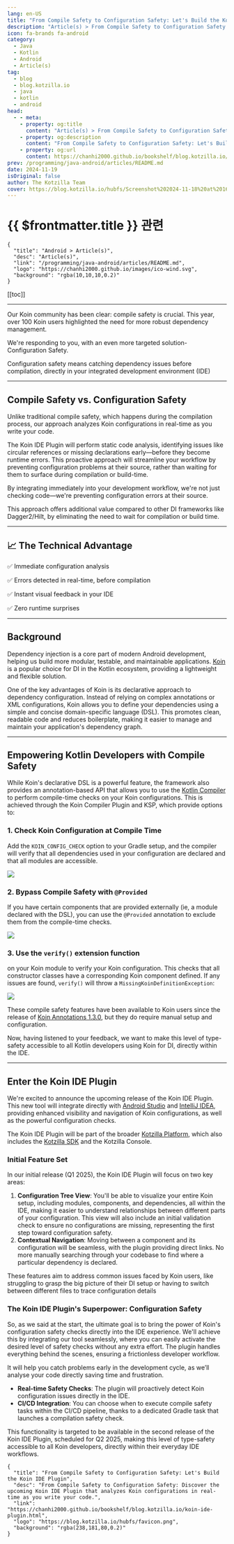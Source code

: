 ```yaml
---
lang: en-US
title: "From Compile Safety to Configuration Safety: Let's Build the Koin IDE Plugin"
description: "Article(s) > From Compile Safety to Configuration Safety: Let's Build the Koin IDE Plugin"
icon: fa-brands fa-android
category:
  - Java
  - Kotlin
  - Android
  - Article(s)
tag:
  - blog
  - blog.kotzilla.io
  - java
  - kotlin
  - android
head:
  - - meta:
    - property: og:title
      content: "Article(s) > From Compile Safety to Configuration Safety: Let's Build the Koin IDE Plugin"
    - property: og:description
      content: "From Compile Safety to Configuration Safety: Let's Build the Koin IDE Plugin"
    - property: og:url
      content: https://chanhi2000.github.io/bookshelf/blog.kotzilla.io/koin-ide-plugin.html
prev: /programming/java-android/articles/README.md
date: 2024-11-19
isOriginal: false
author: The Kotzilla Team
cover: https://blog.kotzilla.io/hubfs/Screenshot%202024-11-18%20at%2016.56.15.png
---
```


# {{ $frontmatter.title }} 관련

```component VPCard
{
  "title": "Android > Article(s)",
  "desc": "Article(s)",
  "link": "/programming/java-android/articles/README.md",
  "logo": "https://chanhi2000.github.io/images/ico-wind.svg",
  "background": "rgba(10,10,10,0.2)"
}
```

[[toc]]

---

<SiteInfo
  name="From Compile Safety to Configuration Safety: Let's Build the Koin IDE Plugin"
  desc="From Compile Safety to Configuration Safety: Discover the upcoming Koin IDE Plugin that analyzes Koin configurations in real-time as you write your code."
  url="https://blog.kotzilla.io/koin-ide-plugin"
  logo="https://blog.kotzilla.io/hubfs/favicon.png"
  preview="https://blog.kotzilla.io/hubfs/Screenshot%202024-11-18%20at%2016.56.15.png"/>

Our Koin community has been clear: compile safety is crucial. This year, over 100 Koin users highlighted the need for more robust dependency management.

We're responding to you, with an even more targeted solution- Configuration Safety.

Configuration safety means catching dependency issues before compilation, directly in your integrated development environment (IDE)

---

## Compile Safety vs. Configuration Safety

Unlike traditional compile safety, which happens during the compilation process, our approach analyzes Koin configurations in real-time as you write your code.

The Koin IDE Plugin will perform static code analysis, identifying issues like circular references or missing declarations early—before they become runtime errors. This proactive approach will streamline your workflow by preventing configuration problems at their source, rather than waiting for them to surface during compilation or build-time.

By integrating immediately into your development workflow, we're not just checking code—we're preventing configuration errors at their source.

This approach offers additional value compared to other DI frameworks like Dagger2/Hilt, by eliminating the need to wait for compilation or build time.

---

## 📈 The Technical Advantage 

✅ Immediate configuration analysis

✅ Errors detected in real-time, before compilation

✅ Instant visual feedback in your IDE

✅ Zero runtime surprises

---

## Background

Dependency injection is a core part of modern Android development, helping us build more modular, testable, and maintainable applications. [<VPIcon icon="fas fa-globe"/>Koin](https://insert-koin.io/) is a popular choice for DI in the Kotlin ecosystem, providing a lightweight and flexible solution.

One of the key advantages of Koin is its declarative approach to dependency configuration. Instead of relying on complex annotations or XML configurations, Koin allows you to define your dependencies using a simple and concise domain-specific language (DSL). This promotes clean, readable code and reduces boilerplate, making it easier to manage and maintain your application's dependency graph.

---

## Empowering Kotlin Developers with Compile Safety

While Koin's declarative DSL is a powerful feature, the framework also provides an annotation-based API that allows you to use the [<VPIcon icon="fas fa-globe"/>Kotlin Compiler](https://insert-koin.io/docs/reference/koin-annotations/start#ksp-options) to perform compile-time checks on your Koin configurations. This is achieved through the Koin Compiler Plugin and KSP, which provide options to:

### 1. Check Koin Configuration at Compile Time

Add the `KOIN_CONFIG_CHECK` option to your Gradle setup, and the compiler will verify that all dependencies used in your configuration are declared and that all modules are accessible.  

![](https://blog.kotzilla.io/hs-fs/hubfs/Screenshot%202024-11-18%20at%2016.06.45.png?width=669&height=152&name=Screenshot%202024-11-18%20at%2016.06.45.png)

### 2. Bypass Compile Safety with `@Provided`

If you have certain components that are provided externally (ie, a module declared with the DSL), you can use the `@Provided` annotation to exclude them from the compile-time checks.  

![](https://blog.kotzilla.io/hs-fs/hubfs/Screenshot%202024-11-18%20at%2016.07.29.png?width=677&height=132&name=Screenshot%202024-11-18%20at%2016.07.29.png)

### 3. Use the `verify()` extension function

on your Koin module to verify your Koin configuration. This checks that all constructor classes have a corresponding Koin component defined. If any issues are found, `verify()` will throw a `MissingKoinDefinitionException`:  

![](https://blog.kotzilla.io/hs-fs/hubfs/Screenshot%202024-11-18%20at%2016.10.06.png?width=648&height=176&name=Screenshot%202024-11-18%20at%2016.10.06.png)  

These compile safety features have been available to Koin users since the release of [<VPIcon icon="fas fa-globe"/>Koin Annotations 1.3.0](https://blog.kotzilla.io/koin-annotations-1.3.1?hsLang=en), but they do require manual setup and configuration.

Now, having listened to your feedback, we want to make this level of type-safety accessible to all Kotlin developers using Koin for DI, directly within the IDE.

---

## Enter the Koin IDE Plugin

We're excited to announce the upcoming release of the Koin IDE Plugin. This new tool will integrate directly with [<VPIcon icon="fa-brands fa-android"/>Android Studio](https://developer.android.com/studio) and [<VPIcon icon="iconfont icon-jetbrains"/>IntelliJ IDEA](https://jetbrains.com/idea/download/?section=mac), providing enhanced visibility and navigation of Koin configurations, as well as the powerful configuration checks.

The Koin IDE Plugin will be part of the broader [<VPIcon icon="fas fa-globe"/>Kotzilla Platform](https://kotzilla.io/), which also includes the [<VPIcon icon="fas fa-globe"/>Kotzilla SDK](https://doc.cloud-inject.io/docs/reference/mobile-sdk/setup_android) and the Kotzilla Console.

### Initial Feature Set

In our initial release (Q1 2025), the Koin IDE Plugin will focus on two key areas:

1. **Configuration Tree View**: You'll be able to visualize your entire Koin setup, including modules, components, and dependencies, all within the IDE, making it easier to understand relationships between different parts of your configuration. This view will also include an initial validation check to ensure no configurations are missing, representing the first step toward configuration safety.
2. **Contextual Navigation**: Moving between a component and its configuration will be seamless, with the plugin providing direct links. No more manually searching through your codebase to find where a particular dependency is declared.

These features aim to address common issues faced by Koin users, like struggling to grasp the big picture of their DI setup or having to switch between different files to trace configuration details

### The Koin IDE Plugin's Superpower: Configuration Safety

So, as we said at the start, the ultimate goal is to bring the power of Koin's configuration safety checks directly into the IDE experience. We'll achieve this by integrating our tool seamlessly, where you can easily activate the desired level of safety checks without any extra effort. The plugin handles everything behind the scenes, ensuring a frictionless developer workflow.

It will help you catch problems early in the development cycle, as we’ll analyse your code directly saving time and frustration.

- **Real-time Safety Checks**: The plugin will proactively detect Koin configuration issues directly in the IDE.
- **CI/CD Integration**: You can choose when to execute compile safety tasks within the CI/CD pipeline, thanks to a dedicated Gradle task that launches a compilation safety check.

This functionality is targeted to be available in the second release of the Koin IDE Plugin, scheduled for Q2 2025, making this level of type-safety accessible to all Koin developers, directly within their everyday IDE workflows.

<!-- TODO: add ARTICLE CARD -->
```component VPCard
{
  "title": "From Compile Safety to Configuration Safety: Let's Build the Koin IDE Plugin",
  "desc": "From Compile Safety to Configuration Safety: Discover the upcoming Koin IDE Plugin that analyzes Koin configurations in real-time as you write your code.",
  "link": "https://chanhi2000.github.io/bookshelf/blog.kotzilla.io/koin-ide-plugin.html",
  "logo": "https://blog.kotzilla.io/hubfs/favicon.png",
  "background": "rgba(238,181,80,0.2)"
}
```

